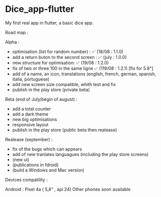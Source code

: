 # Dice_app-flutter

My first real app in flutter, a basic dice app.

Road map :

Alpha :
- optimisation (list for random number) : ✅ (18/08 : 1.1.0)
- add a return buton to the second screen : ✅ (july : 1.0.0)
- new structure for optimisation: ✅ (19/08 : 1.2.0)
- fix of two or three 100 in the same ligne ✅ (119/08 : 1.2.1) [fix for 5.8"]
- add of a name, an icon, translations (english, french, german, spanish, italia, portuguese)
- add new screen size compatible, whith test and fix
- publish in the play store (private beta)

Beta (end of July/begin of august) :
- add a total counter
- add a dark theme
- new big optimisations 
- responsive layout
- publish in the play store (public beta then realease)

Realease (september) :
- fix of the bugs which can appears
- add of new tranlates languagues (including the play store screens)
- (new ui)
- (publications in fdroid)
- (build a Windows and Mac version)

Devices compatility :

Android : 
Pixel 4a ( 5,8" , api 24)
Other phones soon available
